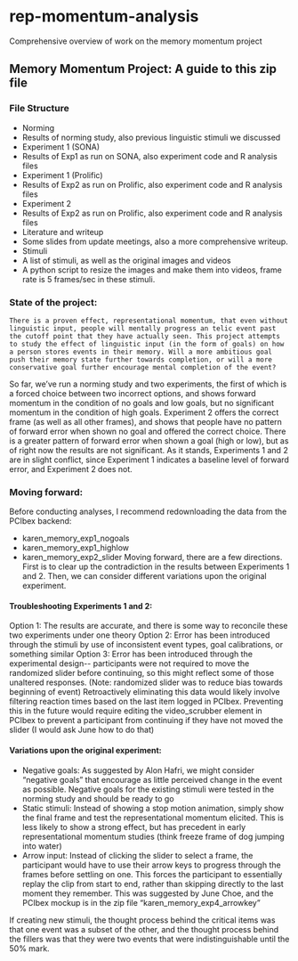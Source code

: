 # rep-momentum-analysis
Comprehensive overview of work on the memory momentum project

## Memory Momentum Project: A guide to this zip file

### File Structure
-	Norming
-	Results of norming study, also previous linguistic stimuli we discussed
-	Experiment 1 (SONA)
-	Results of Exp1 as run on SONA, also experiment code and R analysis files
-	Experiment 1 (Prolific)
-	Results of Exp2 as run on Prolific, also experiment code and R analysis files
-	Experiment 2
-	Results of Exp2 as run on Prolific, also experiment code and R analysis files
-	Literature and writeup
-	Some slides from update meetings, also a more comprehensive writeup. 
-	Stimuli
-	A list of stimuli, as well as the original images and videos
-	A python script to resize the images and make them into videos, frame rate is 5 frames/sec in these stimuli.

### State of the project:
	There is a proven effect, representational momentum, that even without linguistic input, people will mentally progress an telic event past the cutoff point that they have actually seen. This project attempts to study the effect of linguistic input (in the form of goals) on how a person stores events in their memory. Will a more ambitious goal push their memory state further towards completion, or will a more conservative goal further encourage mental completion of the event?
So far, we’ve run a norming study and two experiments, the first of which is a forced choice between two incorrect options, and shows forward momentum in the condition of no goals and low goals, but no significant momentum in the condition of high goals. Experiment 2 offers the correct frame (as well as all other frames), and shows that people have no pattern of forward error when shown no goal and offered the correct choice. There is a greater pattern of forward error when shown a goal (high or low), but as of right now the results are not significant. As it stands, Experiments 1 and 2 are in slight conflict, since Experiment 1 indicates a baseline level of forward error, and Experiment 2 does not. 

### Moving forward:

Before conducting analyses, I recommend redownloading the data from the PCIbex backend:
-	karen_memory_exp1_nogoals
-	karen_memory_exp1_highlow
-	karen_memory_exp2_slider
Moving forward, there are a few directions. First is to clear up the contradiction in the results between Experiments 1 and 2. Then, we can consider different variations upon the original experiment. 


#### Troubleshooting Experiments 1 and 2:
Option 1: The results are accurate, and there is some way to reconcile these two experiments under one theory
Option 2: Error has been introduced through the stimuli by use of inconsistent event types, goal calibrations, or something similar
Option 3: Error has been introduced through the experimental design-- participants were not required to move the randomized slider before continuing, so this might reflect some of those unaltered responses. (Note: randomized slider was to reduce bias towards beginning of event) Retroactively eliminating this data would likely involve filtering reaction times based on the last item logged in PCIbex. Preventing this in the future would require editing the video_scrubber element in PCIbex to prevent a participant from continuing if they have not moved the slider (I would ask June how to do that)

#### Variations upon the original experiment:

-	Negative goals: As suggested by Alon Hafri, we might consider “negative goals” that encourage as little perceived change in the event as possible. Negative goals for the existing stimuli were tested in the norming study and should be ready to go
-	Static stimuli: Instead of showing a stop motion animation, simply show the final frame and test the representational momentum elicited. This is less likely to show a strong effect, but has precedent in early representational momentum studies (think freeze frame of dog jumping into water)
-	Arrow input: Instead of clicking the slider to select a frame, the participant would have to use their arrow keys to progress through the frames before settling on one. This forces the participant to essentially replay the clip from start to end, rather than skipping directly to the last moment they remember. This was suggested by June Choe, and the PCIbex mockup is in the zip file “karen_memory_exp4_arrowkey”

If creating new stimuli, the thought process behind the critical items was that one event was a subset of the other, and the thought process behind the fillers was that they were two events that were indistinguishable until the 50% mark. 


